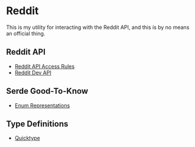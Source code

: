 # Reddit

This is my utility for interacting with the Reddit API, and this is by no means an official thing.

## Reddit API

- [Reddit API Access Rules](https://support.reddithelp.com/hc/en-us/articles/16160319875092-Reddit-Data-API-Wiki)
- [Reddit Dev API](https://www.reddit.com/dev/api/)

## Serde Good-To-Know

- [Enum Representations](https://serde.rs/enum-representations.html)

## Type Definitions

- [Quicktype](https://app.quicktype.io/)